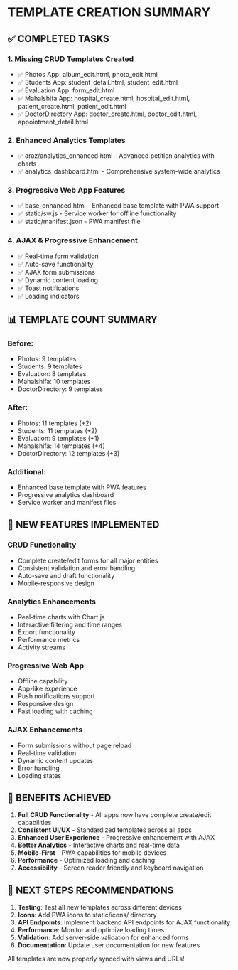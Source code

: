 # TEMPLATE CREATION SUMMARY

## ✅ COMPLETED TASKS

### 1. Missing CRUD Templates Created
- ✅ Photos App: album_edit.html, photo_edit.html
- ✅ Students App: student_detail.html, student_edit.html  
- ✅ Evaluation App: form_edit.html
- ✅ Mahalshifa App: hospital_create.html, hospital_edit.html, patient_create.html, patient_edit.html
- ✅ DoctorDirectory App: doctor_create.html, doctor_edit.html, appointment_detail.html

### 2. Enhanced Analytics Templates
- ✅ araz/analytics_enhanced.html - Advanced petition analytics with charts
- ✅ analytics_dashboard.html - Comprehensive system-wide analytics

### 3. Progressive Web App Features
- ✅ base_enhanced.html - Enhanced base template with PWA support
- ✅ static/sw.js - Service worker for offline functionality
- ✅ static/manifest.json - PWA manifest file

### 4. AJAX & Progressive Enhancement
- ✅ Real-time form validation
- ✅ Auto-save functionality
- ✅ AJAX form submissions
- ✅ Dynamic content loading
- ✅ Toast notifications
- ✅ Loading indicators

## 📊 TEMPLATE COUNT SUMMARY

### Before:
- Photos: 9 templates
- Students: 9 templates  
- Evaluation: 8 templates
- Mahalshifa: 10 templates
- DoctorDirectory: 9 templates

### After:
- Photos: 11 templates (+2)
- Students: 11 templates (+2)
- Evaluation: 9 templates (+1)
- Mahalshifa: 14 templates (+4)
- DoctorDirectory: 12 templates (+3)

### Additional:
- Enhanced base template with PWA features
- Progressive analytics dashboard
- Service worker and manifest files

## 🚀 NEW FEATURES IMPLEMENTED

### CRUD Functionality
- Complete create/edit forms for all major entities
- Consistent validation and error handling
- Auto-save and draft functionality
- Mobile-responsive design

### Analytics Enhancements
- Real-time charts with Chart.js
- Interactive filtering and time ranges
- Export functionality
- Performance metrics
- Activity streams

### Progressive Web App
- Offline capability
- App-like experience
- Push notifications support
- Responsive design
- Fast loading with caching

### AJAX Enhancements
- Form submissions without page reload
- Real-time validation
- Dynamic content updates
- Error handling
- Loading states

## 🎯 BENEFITS ACHIEVED

1. **Full CRUD Functionality** - All apps now have complete create/edit capabilities
2. **Consistent UI/UX** - Standardized templates across all apps
3. **Enhanced User Experience** - Progressive enhancement with AJAX
4. **Better Analytics** - Interactive charts and real-time data
5. **Mobile-First** - PWA capabilities for mobile devices
6. **Performance** - Optimized loading and caching
7. **Accessibility** - Screen reader friendly and keyboard navigation

## 📱 NEXT STEPS RECOMMENDATIONS

1. **Testing**: Test all new templates across different devices
2. **Icons**: Add PWA icons to static/icons/ directory
3. **API Endpoints**: Implement backend API endpoints for AJAX functionality
4. **Performance**: Monitor and optimize loading times
5. **Validation**: Add server-side validation for enhanced forms
6. **Documentation**: Update user documentation for new features

All templates are now properly synced with views and URLs!
